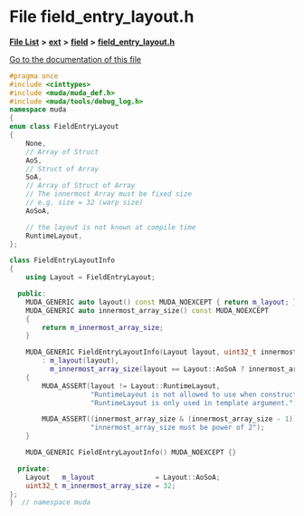 

# File field\_entry\_layout.h

[**File List**](files.md) **>** [**ext**](dir_dee31a662aa40cb7fc08cb07824f4a9a.md) **>** [**field**](dir_67616bafb1e973d10aec465c6be4ad46.md) **>** [**field\_entry\_layout.h**](field__entry__layout_8h.md)

[Go to the documentation of this file](field__entry__layout_8h.md)


```C++
#pragma once
#include <cinttypes>
#include <muda/muda_def.h>
#include <muda/tools/debug_log.h>
namespace muda
{
enum class FieldEntryLayout
{
    None,
    // Array of Struct
    AoS,
    // Struct of Array
    SoA,
    // Array of Struct of Array
    // The innermost Array must be fixed size
    // e.g. size = 32 (warp size)
    AoSoA,

    // the layout is not known at compile time
    RuntimeLayout,
};

class FieldEntryLayoutInfo
{
    using Layout = FieldEntryLayout;

  public:
    MUDA_GENERIC auto layout() const MUDA_NOEXCEPT { return m_layout; }
    MUDA_GENERIC auto innermost_array_size() const MUDA_NOEXCEPT
    {
        return m_innermost_array_size;
    }

    MUDA_GENERIC FieldEntryLayoutInfo(Layout layout, uint32_t innermost_array_size = 32) MUDA_NOEXCEPT
        : m_layout(layout),
          m_innermost_array_size(layout == Layout::AoSoA ? innermost_array_size : 0)
    {
        MUDA_ASSERT(layout != Layout::RuntimeLayout,
                    "RuntimeLayout is not allowed to use when constructing FieldEntryLayoutInfo, because it's meaningless."
                    "RuntimeLayout is only used in template argument.");

        MUDA_ASSERT((innermost_array_size & (innermost_array_size - 1)) == 0,
                    "innermost_array_size must be power of 2");
    }

    MUDA_GENERIC FieldEntryLayoutInfo() MUDA_NOEXCEPT {}

  private:
    Layout   m_layout               = Layout::AoSoA;
    uint32_t m_innermost_array_size = 32;
};
}  // namespace muda
```


